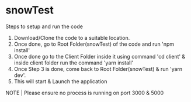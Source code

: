 # snowTest

Steps to setup and run the code

1. Download/Clone the code to a suitable location.
2. Once done, go to Root Folder(snowTest) of the code and run 'npm install'
3. Once done go to the Client Folder inside it using command 'cd client' & inside client folder run the command 'yarn install'
4. Once Step 3 is done, come back to Root Folder(snowTest) & run 'yarn dev'.
5. This will start & Launch the application

NOTE | Please ensure no process is running on port 3000 & 5000
